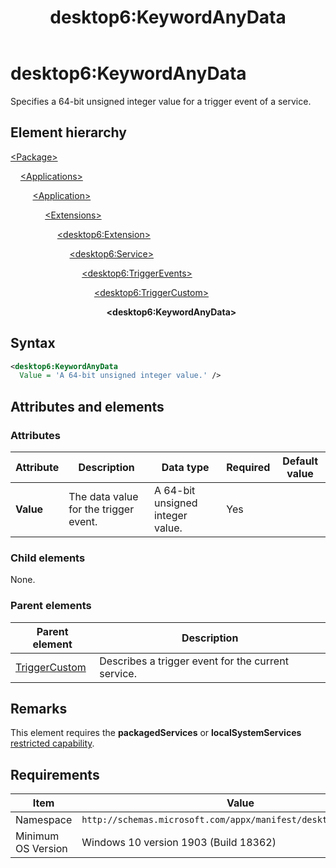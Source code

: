 ﻿---
title: desktop6:KeywordAnyData
description: Specifies a 64-bit unsigned integer value for a trigger event of a service (desktop6:KeywordAnyData).
ms.date: 04/19/2019
ms.topic: reference
keywords: windows 10, uwp, schema, manifest, desktop, extension 
ms.custom: 19H1
---

# desktop6:KeywordAnyData

Specifies a 64-bit unsigned integer value for a trigger event of a service.

## Element hierarchy

[\<Package\>](element-package.md)

&nbsp;&nbsp;&nbsp;&nbsp;[\<Applications\>](element-applications.md)

&nbsp;&nbsp;&nbsp;&nbsp; &nbsp;&nbsp;&nbsp;&nbsp;[\<Application\>](element-application.md)

&nbsp;&nbsp;&nbsp;&nbsp; &nbsp;&nbsp;&nbsp;&nbsp; &nbsp;&nbsp;&nbsp;&nbsp;[\<Extensions\>](element-1-extensions.md)

&nbsp;&nbsp;&nbsp;&nbsp; &nbsp;&nbsp;&nbsp;&nbsp; &nbsp;&nbsp;&nbsp;&nbsp; &nbsp;&nbsp;&nbsp;&nbsp;[\<desktop6:Extension\>](element-desktop6-extension.md)

&nbsp;&nbsp;&nbsp;&nbsp; &nbsp;&nbsp;&nbsp;&nbsp; &nbsp;&nbsp;&nbsp;&nbsp; &nbsp;&nbsp;&nbsp;&nbsp; &nbsp;&nbsp;&nbsp;&nbsp;[\<desktop6:Service\>](element-desktop6-service.md)

&nbsp;&nbsp;&nbsp;&nbsp; &nbsp;&nbsp;&nbsp;&nbsp; &nbsp;&nbsp;&nbsp;&nbsp; &nbsp;&nbsp;&nbsp;&nbsp; &nbsp;&nbsp;&nbsp;&nbsp; &nbsp;&nbsp;&nbsp;&nbsp;[\<desktop6:TriggerEvents\>](element-desktop6-triggerevents.md)

&nbsp;&nbsp;&nbsp;&nbsp; &nbsp;&nbsp;&nbsp;&nbsp; &nbsp;&nbsp;&nbsp;&nbsp; &nbsp;&nbsp;&nbsp;&nbsp; &nbsp;&nbsp;&nbsp;&nbsp; &nbsp;&nbsp;&nbsp;&nbsp; &nbsp;&nbsp;&nbsp;&nbsp;[\<desktop6:TriggerCustom\>](element-desktop6-triggercustom.md)

&nbsp;&nbsp;&nbsp;&nbsp; &nbsp;&nbsp;&nbsp;&nbsp; &nbsp;&nbsp;&nbsp;&nbsp; &nbsp;&nbsp;&nbsp;&nbsp; &nbsp;&nbsp;&nbsp;&nbsp; &nbsp;&nbsp;&nbsp;&nbsp; &nbsp;&nbsp;&nbsp;&nbsp; &nbsp;&nbsp;&nbsp;&nbsp;**\<desktop6:KeywordAnyData\>**

## Syntax

```xml
<desktop6:KeywordAnyData
  Value = 'A 64-bit unsigned integer value.' />
```

## Attributes and elements

### Attributes

| Attribute | Description | Data type | Required | Default value |
|-|-|-|-|-|
| **Value** | The data value for the trigger event. | A 64-bit unsigned integer value. | Yes |  |

### Child elements

None.

### Parent elements

| Parent element | Description |
|-|-|
| [TriggerCustom](element-desktop6-triggercustom.md) | Describes a trigger event for the current service. |  

## Remarks

This element requires the **packagedServices** or **localSystemServices** [restricted capability](/windows/uwp/packaging/app-capability-declarations#restricted-capabilities).

## Requirements

| Item  | Value  |
|--|--|
| Namespace | `http://schemas.microsoft.com/appx/manifest/desktop/windows10/6` |
| Minimum OS Version | Windows 10 version 1903 (Build 18362) |
